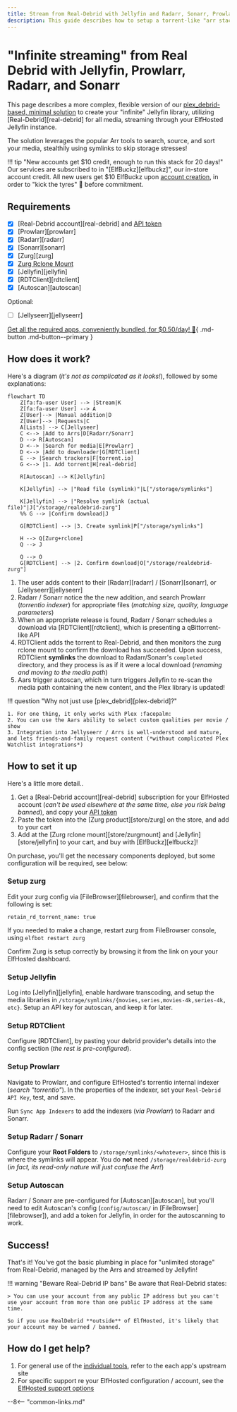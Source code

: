 ```yaml
---
title: Stream from Real-Debrid with Jellyfin and Radarr, Sonarr, Prowlarr
description: This guide describes how to setup a torrent-like "arr stack", to achieve "stremio-like", streaming your media from Real-Debrid using Jellyfin, without having to store it locally or even touch a torrent client or a VPN!
---
```

# "Infinite streaming" from Real Debrid with Jellyfin, Prowlarr, Radarr, and Sonarr

This page describes a more complex, flexible version of our [plex_debrid-based, minimal solution](/guides/media/stream-from-real-debrid-with-plex/) to create your "infinite" Jellyfin library, utilizing [Real-Debrid][real-debrid] for all media, streaming through your ElfHosted Jellyfin instance.

The solution leverages the popular Arr tools to search, source, and sort your media, stealthily using symlinks to skip storage stresses!

!!! tip "New accounts get $10 credit, enough to run this stack for 20 days!"
    Our services are subscribed to in "[ElfBuckz][elfbuckz]", our in-store account credit. All new users get $10 ElfBuckz upon [account creation](https://store.elfhosted.com/my-account/), in order to "kick the tyres" :red_car: before commitment.

## Requirements

* [x] [Real-Debrid account][real-debrid] and [API token](https://real-debrid.com/apitoken)
* [x] [Prowlarr][prowlarr]
* [x] [Radarr][radarr]
* [x] [Sonarr][sonarr]
* [x] [Zurg][zurg]
* [x] [Zurg Rclone Mount](https://store.elfhosted.com/product/rclone-real-debrid/)
* [x] [Jellyfin][jellyfin]
* [x] [RDTClient][rdtclient]
* [x] [Autoscan][autoscan]

Optional:

* [ ] [Jellyseerr][jellyseerr]

[Get all the required apps, conveniently bundled, for $0.50/day! :gift:](https://store.elfhosted.com/product/advanced-infinite-arr-jellyfin-debrid-streaming-bundle){ .md-button .md-button--primary }

## How does it work?

Here's a diagram (*it's not as complicated as it looks!*), followed by some explanations:

```mermaid
flowchart TD
    Z[fa:fa-user User] --> |Stream|K
    Z[fa:fa-user User] --> A
    Z[User]--> |Manual addition|D
    Z[User]--> |Requests|C
    A[Lists] --> C[Jellyseer]
    C <--> |Add to Arrs|D[Radarr/Sonarr]
    D --> R[Autoscan]
    D <--> |Search for media|E[Prowlarr]
    D <--> |Add to downloader|G[RDTClient]
    E --> |Search trackers|F[torrent.io]
    G <--> |1. Add torrent|H[real-debrid]

    R[Autoscan] --> K[Jellyfin] 

    K[Jellyfin] --> |"Read file (symlink)"|L["/storage/symlinks"]

    K[Jellyfin] --> |"Resolve symlink (actual file)"|J["/storage/realdebrid-zurg"]
    %% G --> |Confirm download|J

    G[RDTClient] --> |3. Create symlink|P["/storage/symlinks"]

    H --> Q[Zurg+rclone]
    Q --> J

    Q --> O
    G[RDTClient] --> |2. Confirm download|O["/storage/realdebrid-zurg"]
```

1. The user adds content to their [Radarr][radarr] / [Sonarr][sonarr], or [Jellyseerr][jellyseerr]
2. Radarr / Sonarr notice the the new addition, and search Prowlarr (*torrentio indexer*) for appropriate files (*matching size, quality, language parameters*)
3. When an appropriate release is found, Radarr / Sonarr schedules a download via [RDTClient][rdtclient], which is presenting a qBittorrent-like API
4. RDTClient adds the torrent to Real-Debrid, and then monitors the zurg rclone mount to confirm the download has succeeded. Upon success, RDTClient **symlinks** the download to Radarr/Sonarr's `completed` directory, and they process is as if it were a local download (*renaming and moving to the media path*)
5. Aars trigger autoscan, which in turn triggers Jellyfin to re-scan the media path containing the new content, and the Plex library is updated!

!!! question "Why not just use [plex_debrid][plex-debrid]?"

    1. For one thing, it only works with Plex :facepalm:
    2. You can use the Aars ability to select custom qualities per movie / show
    3. Integration into Jellyseerr / Arrs is well-understood and mature, and lets friends-and-family request content (*without complicated Plex Watchlist integrations*)

## How to set it up

Here's a little more detail..

1. Get a [Real-Debrid account][real-debrid] subscription for your ElfHosted account (*can't be used elsewhere at the same time, else you risk being banned*), and copy your [API token](https://real-debrid.com/apitoken)
2. Paste the token into the [Zurg product][store/zurg] on the store, and add to your cart
3. Add at the [Zurg rclone mount][store/zurgmount] and [Jellyfin][store/jellyfin] to your cart, and buy with [ElfBuckz][elfbuckz]!

On purchase, you'll get the necessary components deployed, but some configuration will be required, see below:

### Setup zurg

Edit your zurg config via [FileBrowser][filebrowser], and confirm that the following is set:

```
retain_rd_torrent_name: true
```

If you needed to make a change, restart zurg from FileBrowser console, using `elfbot restart zurg`

Confirm Zurg is setup correctly by browsing it from the link on your your ElfHosted dashboard.

### Setup Jellyfin

Log into [Jellyfin][jellyfin], enable hardware transcoding, and setup the media libraries in `/storage/symlinks/{movies,series,movies-4k,series-4k, etc}`. Setup an API key for autoscan, and keep it for later.

### Setup RDTClient

Configure [RDTClient], by pasting your debrid provider's details into the config section (*the rest is pre-configured*).

### Setup Prowlarr

Navigate to Prowlarr, and configure ElfHosted's torrentio internal indexer (*search "torrentio"*). In the properties of the indexer, set your `Real-Debrid API Key`, test, and save.

Run `Sync App Indexers` to add the indexers (*via Prowlarr*) to Radarr and Sonarr.

### Setup Radarr / Sonarr

Configure your **Root Folders** to `/storage/symlinks/<whatever>`, since this is where the symlinks will appear. You do **not** need `/storage/realdebrid-zurg` (*in fact, its read-only nature will just confuse the Arr!*)

### Setup Autoscan

Radarr / Sonarr are pre-configured for [Autoscan][autoscan], but you'll need to edit Autoscan's config (`config/autoscan/` in [FileBrowser][filebrowser]), and add a token for Jellyfin, in order for the autoscanning to work.

## Success!

That's it! You've got the basic plumbing in place for "unlimited storage" from Real-Debrid, managed by the Arrs and streamed by Jellyfin!

!!! warning "Beware Real-Debrid IP bans"
    Be aware that Real-Debrid states:
    
    > You can use your account from any public IP address but you can't use your account from more than one public IP address at the same time.

    So if you use RealDebrid **outside** of ElfHosted, it's likely that your account may be warned / banned.
    
## How do I get help?

1. For general use of the [individual tools](/apps/), refer to the each app's upstream site
2. For specific support re your ElfHosted configuration / account, see the [ElfHosted support options](/get-help)

--8<-- "common-links.md"